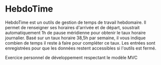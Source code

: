 # HebdoTime
HebdoTime est un outils de gestion de temps de travail hebdomaire. 
Il permet de renseigner ses horaires d'arrivée et de départ, soustrait automatiquement 1h de pause méridienne pour obtenir le taux horaire journalier.
Basé sur un taux horaire 38,5h par semaine, il vous indique combien de temps il reste à faire pour compléter ce taux.
Les entrées sont enregistrées pour que les données restent accessibles si l'outils est fermé.

Exercice personnel de développement respectant le modèle MVC
